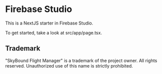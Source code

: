 
# Firebase Studio

This is a NextJS starter in Firebase Studio.

To get started, take a look at src/app/page.tsx.

## Trademark

"SkyBound Flight Manager" is a trademark of the project owner. All rights reserved. Unauthorized use of this name is strictly prohibited.
